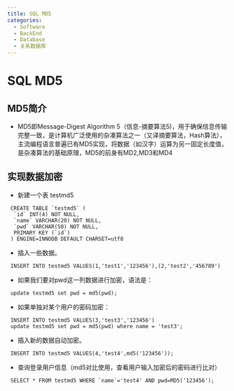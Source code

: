 ```yaml
---
title: SQL MD5
categories:
  - Software
  - BackEnd
  - Database
  - 关系数据库
---
```

# SQL MD5

## MD5简介

- MD5即Message-Digest Algorithm 5（信息-摘要算法5)，用于确保信息传输完整一致，是计算机广泛使用的杂凑算法之一（又译摘要算法，Hash算法），主流编程语言普遍已有MD5实现，将数据（如汉字）运算为另一固定长度值，是杂凑算法的基础原理，MD5的前身有MD2,MD3和MD4

## 实现数据加密

- 新建一个表 testmd5

```mysql
 CREATE TABLE `testmd5` (
  `id` INT(4) NOT NULL,
  `name` VARCHAR(20) NOT NULL,
  `pwd` VARCHAR(50) NOT NULL,
  PRIMARY KEY (`id`)
 ) ENGINE=INNODB DEFAULT CHARSET=utf8
```

- 插入一些数据。

```mysql
 INSERT INTO testmd5 VALUES(1,'test1','123456'),(2,'test2','456789')
```

- 如果我们要对pwd这一列数据进行加密，语法是：

```mysql
 update testmd5 set pwd = md5(pwd);
```

- 如果单独对某个用户的密码加密：

```mysql
 INSERT INTO testmd5 VALUES(3,'test3','123456')
 update testmd5 set pwd = md5(pwd) where name = 'test3';
```

- 插入新的数据自动加密。

```mysql
 INSERT INTO testmd5 VALUES(4,'test4',md5('123456'));
```

- 查询登录用户信息（md5对比使用，查看用户输入加密后的密码进行比对）

```mysql
 SELECT * FROM testmd5 WHERE `name`='test4' AND pwd=MD5('123456');
```